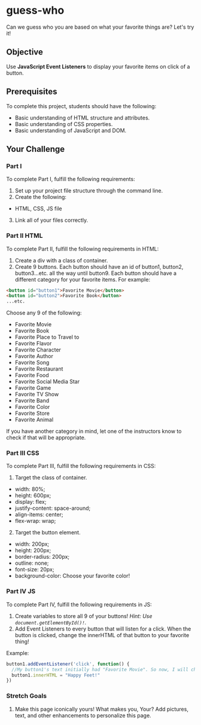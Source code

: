 # guess-who

Can we guess who you are based on what your favorite things are? Let's try it!

## Objective
Use **JavaScript Event Listeners** to display your favorite items on click of a button.

## Prerequisites
To complete this project, students should have the following:
* Basic understanding of HTML structure and attributes.
* Basic understanding of CSS properties.
* Basic understanding of JavaScript and DOM.

## Your Challenge

### Part I
To complete Part I, fulfill the following requirements:
1. Set up your project file structure through the command line.
2. Create the following:
* HTML, CSS, JS file
3. Link all of your files correctly.

### Part II HTML
To complete Part II, fulfill the following requirements in HTML:

1. Create a div with a class of container.
2. Create 9 buttons. Each button should have an id of button1, button2, button3...etc. all the way until button9. Each button should have a different category for your favorite items. For example:

```HTML
<button id="button1">Favorite Movie</button>
<button id="button2">Favorite Book</button>
...etc.
```

Choose any 9 of the following:
* Favorite Movie
* Favorite Book
* Favorite Place to Travel to
* Favorite Flavor
* Favorite Character
* Favorite Author
* Favorite Song
* Favorite Restaurant
* Favorite Food
* Favorite Social Media Star
* Favorite Game
* Favorite TV Show
* Favorite Band
* Favorite Color
* Favorite Store
* Favorite Animal

If you have another category in mind, let one of the instructors know to check if that will be appropriate.

### Part III CSS
To complete Part III, fulfill the following requirements in CSS:

1. Target the class of container.
  * width: 80%;
  * height: 600px;
  * display: flex;
  * justify-content: space-around;
  * align-items: center;
  * flex-wrap: wrap;

2. Target the button element.
  * width: 200px;
  * height: 200px;
  * border-radius: 200px;
  * outline: none;
  * font-size: 20px;
  * background-color: Choose your favorite color!

### Part IV JS
To complete Part IV, fulfill the following requirements in JS:

1. Create variables to store all 9 of your buttons! *Hint: Use ```document.getElementById()!```.*
2. Add Event Listeners to every button that will listen for a click. When the button is clicked, change the innerHTML of that button to your favorite thing!

Example:
```JavaScript
button1.addEventListener('click', function() {
  //My button1's text initially had "Favorite Movie". So now, I will change the innerHTML of that button to my favorite movie!
  button1.innerHTML = "Happy Feet!"
})
```
### Stretch Goals
1. Make this page iconically yours! What makes you, Your? Add pictures, text, and other enhancements to personalize this page. 
